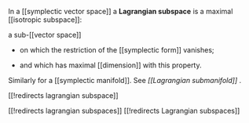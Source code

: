 

In a [[symplectic vector space]] a **Lagrangian subspace** is a maximal [[isotropic subspace]]: 

a sub-[[vector space]] 

* on which the restriction of the [[symplectic form]] vanishes;

* and which has maximal [[dimension]] with this property.

Similarly for a [[symplectic manifold]]. See _[[Lagrangian submanifold]]_ .

[[!redirects lagrangian subspace]]

[[!redirects lagrangian subspaces]]
[[!redirects Lagrangian subspaces]]


